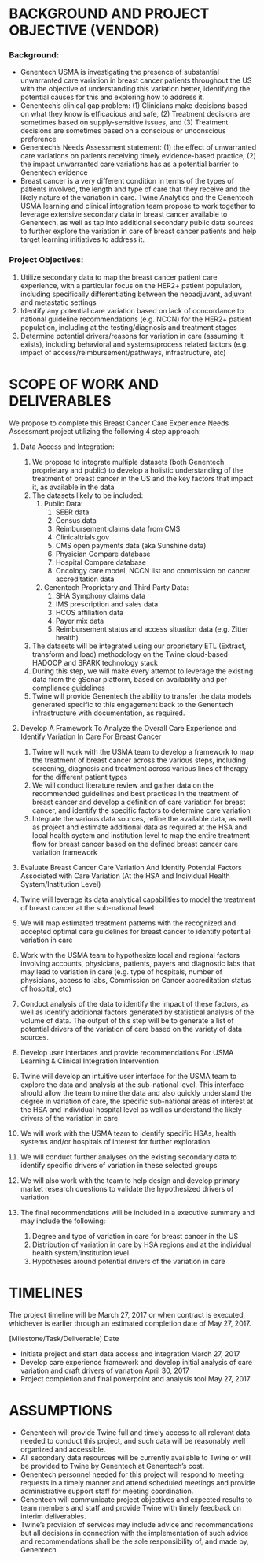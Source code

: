 # BACKGROUND AND PROJECT OBJECTIVE (VENDOR)

### Background:

* Genentech USMA is investigating the presence of substantial unwarranted care variation in breast cancer patients throughout the US with the objective of understanding this variation better, identifying the potential causes for this and exploring how to address it.
 * Genentech’s clinical gap problem: (1) Clinicians make decisions based on what they know is efficacious and safe, (2) Treatment decisions are sometimes based on supply-sensitive issues, and (3) Treatment decisions are sometimes based on a conscious or unconscious preference
 * Genentech’s Needs Assessment statement:  (1) the effect of unwarranted care variations on patients receiving timely evidence-based practice, (2) the impact unwarranted care variations has as a potential barrier to Genentech evidence
* Breast cancer is a very different condition in terms of the types of patients involved, the length and type of care that they receive and the likely nature of the variation in care. Twine Analytics and the Genentech USMA learning and clinical integration team propose to work together to leverage extensive secondary data in breast cancer available to Genentech, as well as tap into additional secondary public data sources to further explore the variation in care of breast cancer patients and help target learning initiatives to address it.


### Project Objectives:


1. Utilize secondary data to map the breast cancer patient care experience, with a particular focus on the HER2+ patient population, including specifically differentiating between the neoadjuvant, adjuvant and metastatic settings
2. Identify any potential care variation based on lack of concordance to national guideline recommendations (e.g. NCCN) for the HER2+ patient population, including at the testing/diagnosis and treatment stages
3. Determine potential drivers/reasons for variation in care (assuming it exists), including behavioral and systems/process related factors (e.g. impact of access/reimbursement/pathways, infrastructure, etc)

# SCOPE OF WORK AND DELIVERABLES
We propose to complete this Breast Cancer Care Experience Needs Assessment project utilizing the following 4 step approach:

1. Data Access and Integration:
    1. We propose to integrate multiple datasets (both Genentech proprietary and public) to develop a holistic understanding of the treatment of breast cancer in the US and the key factors that impact it, as available in the data
    1. The datasets likely to be included:
        1. Public Data:
            1. SEER data
            1. Census data
            1. Reimbursement claims data from CMS
            1. Clinicaltrials.gov
            1. CMS open payments data (aka Sunshine data)
            1. Physician Compare database
            1. Hospital Compare database
            1. Oncology care model, NCCN list and commission on cancer accreditation data
        1. Genentech Proprietary and Third Party Data:
            1. SHA Symphony claims data
            1. IMS prescription and sales data
            1. HCOS affiliation data
            1. Payer mix data
            1. Reimbursement status and access situation data (e.g. Zitter health)
    1. The datasets will be integrated using our proprietary ETL (Extract, transform and load) methodology on the Twine cloud-based HADOOP and SPARK technology stack
    1. During this step, we will make every attempt to leverage the existing data from the gSonar platform, based on availability and per compliance guidelines
    1. Twine will provide Genentech the ability to transfer the data models generated specific to this engagement back to the Genentech infrastructure with documentation, as required.

2. Develop A Framework To Analyze the Overall Care Experience and Identify Variation In Care For Breast Cancer
    1. Twine will work with the USMA team to develop a framework to map the treatment of breast cancer across the various steps, including screening, diagnosis and treatment across various lines of therapy for the different patient types
    1. We will conduct literature review and gather data on the recommended guidelines and best practices in the treatment of breast cancer and develop a definition of care variation for breast cancer, and identify the specific factors to determine care variation
    1. Integrate the various data sources, refine the available data, as well as project and estimate additional data as required at the HSA and local health system and institution level to map the entire treatment flow for breast cancer based on the defined breast cancer care variation framework

3. Evaluate Breast Cancer Care Variation And Identify Potential Factors Associated with Care Variation (At the HSA and Individual Health System/Institution Level)
  1. Twine will leverage its data analytical capabilities to model the treatment of breast cancer at the sub-national level
  2. We will map estimated treatment patterns with the recognized and accepted optimal care guidelines for breast cancer to identify potential variation in care
  3. Work with the USMA team to hypothesize local and regional factors involving accounts, physicians, patients, payers and diagnostic labs that may lead to variation in care (e.g. type of hospitals, number of physicians, access to labs, Commission on Cancer accreditation status of hospital, etc)
  4. Conduct analysis of the data to identify the impact of these factors, as well as identify additional factors generated by statistical analysis of the volume of data. The output of this step will be to generate a list of potential drivers of the variation of care based on the variety of data sources.

4. Develop user interfaces and provide recommendations For USMA Learning & Clinical Integration Intervention
  1. Twine will develop an intuitive user interface for the USMA team to explore the data and analysis at the sub-national level. This interface should allow the team to mine the data and also quickly understand the degree in variation of care, the specific sub-national areas of interest at the HSA and individual hospital level as well as understand the likely drivers of the variation in care
  1. We will work with the USMA team to identify specific HSAs, health systems and/or hospitals of interest for further exploration
  1. We will conduct further analyses on the existing secondary data to identify specific drivers of variation in these selected groups
  1. We will also work with the team to help design and develop primary market research questions to validate the hypothesized drivers of variation
  1. The final recommendations will be included in a executive summary and may include the following:
      1. Degree and type of variation in care for breast cancer in the US
      1. Distribution of variation in care by HSA regions and at the individual health system/institution level
      1. Hypotheses around potential drivers of the variation in care

# TIMELINES

The project timeline will be March 27, 2017 or when contract is executed, whichever is earlier through an estimated completion date of May 27, 2017.

[Milestone/Task/Deliverable] Date
* Initiate project and start data access and integration March 27, 2017
* Develop care experience framework and develop initial analysis of care variation and draft drivers of variation April 30, 2017
* Project completion and final powerpoint and analysis tool May 27, 2017

# ASSUMPTIONS
* Genentech will provide Twine full and timely access to all relevant data needed to conduct this project, and such data will be reasonably well organized and accessible.
* All secondary data resources will be currently available to Twine or will be provided to Twine by Genentech at Genentech’s cost.
* Genentech personnel needed for this project will respond to meeting requests in a timely manner and attend scheduled meetings and provide administrative support staff for meeting coordination.
* Genentech will communicate project objectives and expected results to team members and staff and provide Twine with timely feedback on interim deliverables.
* Twine’s provision of services may include advice and recommendations but all decisions in connection with the implementation of such advice and recommendations shall be the sole responsibility of, and made by, Genentech.
